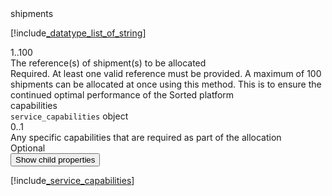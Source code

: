 <div class="property">
    <div class="name">shipments</div>
    <div class="type">

[!include[_datatype_list_of_string](_datatype_list_of_string.md)]
</div>
    <div class="occurs">1..100</div>
    <div class="description">The reference(s) of shipment(s) to be allocated</div>
    <div class="validation">Required. At least one valid reference must be provided. A maximum of 100 shipments can be allocated at once using this method. This is to ensure the continued optimal performance of the Sorted platform</div>
</div>
<div class="property">
    <div class="name">capabilities</div>
    <div class="type"><code>service_capabilities</code> object</div>
    <div class="occurs">0..1</div>
    <div class="description">Any specific capabilities that are required as part of the allocation</div>
    <div class="validation">Optional</div>
    <div class="dropdown"> 
        <button onclick="dropFunction(this)">Show child properties</button>
        <div class="dropdown-content">

[!include[_service_capabilities](_service_capabilities.md)]
</div>
    </div>    
</div>